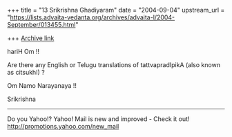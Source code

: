 +++
title = "13 Srikrishna Ghadiyaram"
date = "2004-09-04"
upstream_url = "https://lists.advaita-vedanta.org/archives/advaita-l/2004-September/013455.html"

+++
[Archive link](https://lists.advaita-vedanta.org/archives/advaita-l/2004-September/013455.html)

hariH Om !!

Are there any English or Telugu translations of
tattvapradIpikA (also known as citsukhI) ?

Om Namo Narayanaya !!

Srikrishna




__________________________________
Do you Yahoo!?
Yahoo! Mail is new and improved - Check it out!
http://promotions.yahoo.com/new_mail


